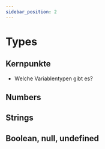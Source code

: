 ```yaml
---
sidebar_position: 2
---
```


# Types

## Kernpunkte

- Welche Variablentypen gibt es?

## Numbers

## Strings

## Boolean, null, undefined
